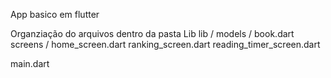 App basico em flutter

Organziação do arquivos dentro da pasta Lib
lib 
/
models /  book.dart 
screens / home_screen.dart
          ranking_screen.dart
          reading_timer_screen.dart

main.dart
